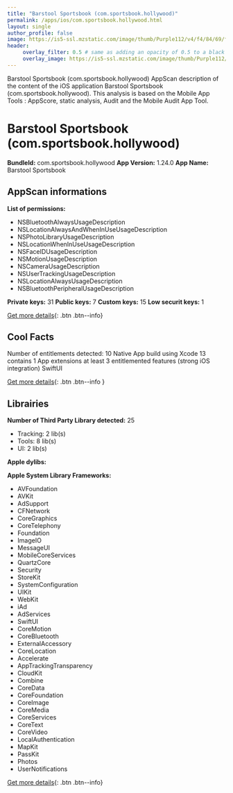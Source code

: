 ```yaml
---
title: "Barstool Sportsbook (com.sportsbook.hollywood)"
permalink: /apps/ios/com.sportsbook.hollywood.html
layout: single
author_profile: false
image: https://is5-ssl.mzstatic.com/image/thumb/Purple112/v4/f4/84/69/f484690e-d110-371c-de2c-2f09510b12e4/AppIcon-0-1x_U007emarketing-0-6-0-85-220.png/512x512bb.jpg
header: 
     overlay_filter: 0.5 # same as adding an opacity of 0.5 to a black background
     overlay_image: https://is5-ssl.mzstatic.com/image/thumb/Purple112/v4/f4/84/69/f484690e-d110-371c-de2c-2f09510b12e4/AppIcon-0-1x_U007emarketing-0-6-0-85-220.png/512x512bb.jpg
---
```

Barstool Sportsbook (com.sportsbook.hollywood) AppScan description of the content of the iOS application Barstool Sportsbook (com.sportsbook.hollywood). This analysis is based on the Mobile App Tools : AppScore, static analysis, Audit and the Mobile Audit App Tool.

# Barstool Sportsbook (com.sportsbook.hollywood)

**BundleId:** com.sportsbook.hollywood
**App Version:** 1.24.0
**App Name:** Barstool Sportsbook


## AppScan informations 

**List of permissions:** 
- NSBluetoothAlwaysUsageDescription
- NSLocationAlwaysAndWhenInUseUsageDescription
- NSPhotoLibraryUsageDescription
- NSLocationWhenInUseUsageDescription
- NSFaceIDUsageDescription
- NSMotionUsageDescription
- NSCameraUsageDescription
- NSUserTrackingUsageDescription
- NSLocationAlwaysUsageDescription
- NSBluetoothPeripheralUsageDescription
  
  
**Private keys:** 31
**Public keys:** 7
**Custom keys:** 15
**Low securit keys:** 1
  
[Get more details](/pricing.html){: .btn .btn--info}

## Cool Facts

Number of entitlements detected: 10
Native App
build using Xcode 13
contains 1 App extensions
at least 3 entitlemented features (strong iOS integration)
SwiftUI
  
[Get more details](/pricing.html){: .btn .btn--info }

## Librairies 
**Number of Third Party Library detected:** 25
- Tracking: 2 lib(s)
- Tools: 8 lib(s)
- UI: 2 lib(s)


**Apple dylibs:**


**Apple System Library Frameworks:**
- AVFoundation
- AVKit
- AdSupport
- CFNetwork
- CoreGraphics
- CoreTelephony
- Foundation
- ImageIO
- MessageUI
- MobileCoreServices
- QuartzCore
- Security
- StoreKit
- SystemConfiguration
- UIKit
- WebKit
- iAd
- AdServices
- SwiftUI
- CoreMotion
- CoreBluetooth
- ExternalAccessory
- CoreLocation
- Accelerate
- AppTrackingTransparency
- CloudKit
- Combine
- CoreData
- CoreFoundation
- CoreImage
- CoreMedia
- CoreServices
- CoreText
- CoreVideo
- LocalAuthentication
- MapKit
- PassKit
- Photos
- UserNotifications


  
[Get more details](/pricing.html){: .btn .btn--info}

